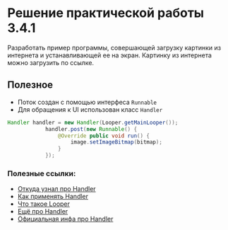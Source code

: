 # Решение практической работы 3.4.1

Разработать пример программы, совершающей загрузку картинки из интернета и устанавливающей
ее на экран.
Картинку из интернета можно загрузить по ссылке.

## Полезное
* Поток создан с помощью интерфеса `Runnable`
* Для обращения к UI использован класс `Handler`
```java
Handler handler = new Handler(Looper.getMainLooper());
            handler.post(new Runnable() {
                @Override public void run() {
                    image.setImageBitmap(bitmap);
                }
            });
 ```

### Полезные ссылки:
* [Откуда узнал про Handler](https://android-tools.ru/coding/zamena-asynctask-v-prilozhenii/)
* [Как применять Handler](https://itsobes.ru/AndroidSobes/chto-takoe-handler/)
* [Что такое Looper](https://itsobes.ru/AndroidSobes/chto-takoe-looper/)
* [Ещё про Handler](http://developer.alexanderklimov.ru/android/theory/handler.php)
* [Официальная инфа про Handler](https://developer.android.com/reference/android/os/Handler)
